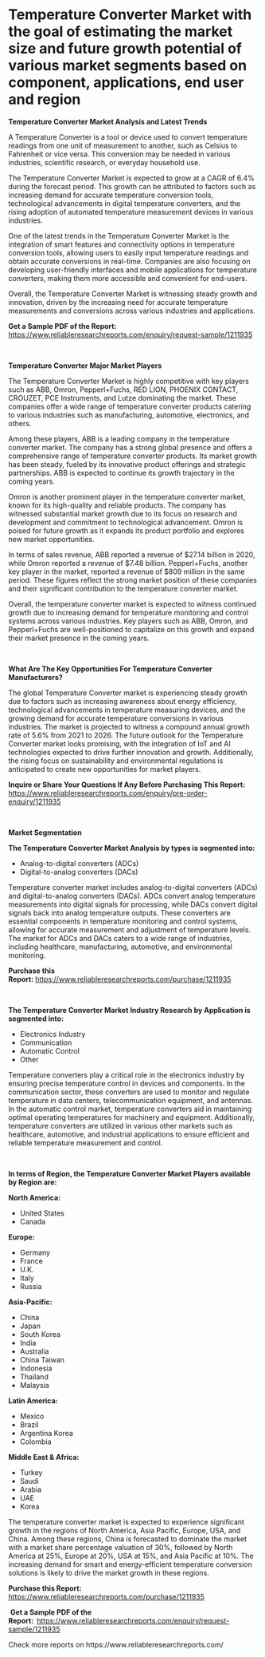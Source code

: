 <p><h1>Temperature Converter Market with the goal of estimating the market size and future growth potential of various market segments based on component, applications, end user and region</h1></p><p><strong>Temperature Converter Market Analysis and Latest Trends</strong></p>
<p><p>A Temperature Converter is a tool or device used to convert temperature readings from one unit of measurement to another, such as Celsius to Fahrenheit or vice versa. This conversion may be needed in various industries, scientific research, or everyday household use.</p><p>The Temperature Converter Market is expected to grow at a CAGR of 6.4% during the forecast period. This growth can be attributed to factors such as increasing demand for accurate temperature conversion tools, technological advancements in digital temperature converters, and the rising adoption of automated temperature measurement devices in various industries.</p><p>One of the latest trends in the Temperature Converter Market is the integration of smart features and connectivity options in temperature conversion tools, allowing users to easily input temperature readings and obtain accurate conversions in real-time. Companies are also focusing on developing user-friendly interfaces and mobile applications for temperature converters, making them more accessible and convenient for end-users.</p><p>Overall, the Temperature Converter Market is witnessing steady growth and innovation, driven by the increasing need for accurate temperature measurements and conversions across various industries and applications.</p></p>
<p><strong>Get a Sample PDF of the Report:&nbsp;</strong> <a href="https://www.reliableresearchreports.com/enquiry/request-sample/1211935">https://www.reliableresearchreports.com/enquiry/request-sample/1211935</a></p>
<p>&nbsp;</p>
<p><strong>Temperature Converter Major Market Players</strong></p>
<p><p>The Temperature Converter Market is highly competitive with key players such as ABB, Omron, Pepperl+Fuchs, RED LION, PHOENIX CONTACT, CROUZET, PCE Instruments, and Lutze dominating the market. These companies offer a wide range of temperature converter products catering to various industries such as manufacturing, automotive, electronics, and others.</p><p>Among these players, ABB is a leading company in the temperature converter market. The company has a strong global presence and offers a comprehensive range of temperature converter products. Its market growth has been steady, fueled by its innovative product offerings and strategic partnerships. ABB is expected to continue its growth trajectory in the coming years.</p><p>Omron is another prominent player in the temperature converter market, known for its high-quality and reliable products. The company has witnessed substantial market growth due to its focus on research and development and commitment to technological advancement. Omron is poised for future growth as it expands its product portfolio and explores new market opportunities.</p><p>In terms of sales revenue, ABB reported a revenue of $27.14 billion in 2020, while Omron reported a revenue of $7.48 billion. Pepperl+Fuchs, another key player in the market, reported a revenue of $809 million in the same period. These figures reflect the strong market position of these companies and their significant contribution to the temperature converter market.</p><p>Overall, the temperature converter market is expected to witness continued growth due to increasing demand for temperature monitoring and control systems across various industries. Key players such as ABB, Omron, and Pepperl+Fuchs are well-positioned to capitalize on this growth and expand their market presence in the coming years.</p></p>
<p>&nbsp;</p>
<p><strong>What Are The Key Opportunities For Temperature Converter Manufacturers?</strong></p>
<p><p>The global Temperature Converter market is experiencing steady growth due to factors such as increasing awareness about energy efficiency, technological advancements in temperature measuring devices, and the growing demand for accurate temperature conversions in various industries. The market is projected to witness a compound annual growth rate of 5.6% from 2021 to 2026. The future outlook for the Temperature Converter market looks promising, with the integration of IoT and AI technologies expected to drive further innovation and growth. Additionally, the rising focus on sustainability and environmental regulations is anticipated to create new opportunities for market players.</p></p>
<p><strong>Inquire or Share Your Questions If Any Before Purchasing This Report:</strong> <a href="https://www.reliableresearchreports.com/enquiry/pre-order-enquiry/1211935">https://www.reliableresearchreports.com/enquiry/pre-order-enquiry/1211935</a></p>
<p>&nbsp;</p>
<p><strong>Market Segmentation</strong></p>
<p><strong>The Temperature Converter Market Analysis by types is segmented into:</strong></p>
<p><ul><li>Analog-to-digital converters (ADCs)</li><li>Digital-to-analog converters (DACs)</li></ul></p>
<p><p>Temperature converter market includes analog-to-digital converters (ADCs) and digital-to-analog converters (DACs). ADCs convert analog temperature measurements into digital signals for processing, while DACs convert digital signals back into analog temperature outputs. These converters are essential components in temperature monitoring and control systems, allowing for accurate measurement and adjustment of temperature levels. The market for ADCs and DACs caters to a wide range of industries, including healthcare, manufacturing, automotive, and environmental monitoring.</p></p>
<p><strong>Purchase this Report:&nbsp;</strong><a href="https://www.reliableresearchreports.com/purchase/1211935">https://www.reliableresearchreports.com/purchase/1211935</a></p>
<p>&nbsp;</p>
<p><strong>The Temperature Converter Market Industry Research by Application is segmented into:</strong></p>
<p><ul><li>Electronics Industry</li><li>Communication</li><li>Automatic Control</li><li>Other</li></ul></p>
<p><p>Temperature converters play a critical role in the electronics industry by ensuring precise temperature control in devices and components. In the communication sector, these converters are used to monitor and regulate temperature in data centers, telecommunication equipment, and antennas. In the automatic control market, temperature converters aid in maintaining optimal operating temperatures for machinery and equipment. Additionally, temperature converters are utilized in various other markets such as healthcare, automotive, and industrial applications to ensure efficient and reliable temperature measurement and control.</p></p>
<p>&nbsp;</p>
<p><strong>In terms of Region, the Temperature Converter Market Players available by Region are:</strong></p>
<p>
    <p> <strong> North America: </strong>
        <ul>
            <li>United States</li>
            <li>Canada</li>
        </ul>
        </p> 
    <p> <strong> Europe: </strong>
        <ul>
            <li>Germany</li>
            <li>France</li>
            <li>U.K.</li>
            <li>Italy</li>
            <li>Russia</li>
        </ul>
        </p> 
    <p> <strong> Asia-Pacific: </strong>
        <ul>
            <li>China</li>
            <li>Japan</li>
            <li>South Korea</li>
            <li>India</li>
            <li>Australia</li>
            <li>China Taiwan</li>
            <li>Indonesia</li>
            <li>Thailand</li>
            <li>Malaysia</li>
        </ul>
        </p> 
    <p> <strong> Latin America: </strong>
        <ul>
            <li>Mexico</li>
            <li>Brazil</li>
            <li>Argentina Korea</li>
            <li>Colombia</li>
        </ul>
        </p> 
    <p> <strong> Middle East & Africa: </strong>
        <ul>
            <li>Turkey</li>
            <li>Saudi</li>
            <li>Arabia</li>
            <li>UAE</li>
            <li>Korea</li>
        </ul>
    </p>
    </p>
<p><p>The temperature converter market is expected to experience significant growth in the regions of North America, Asia Pacific, Europe, USA, and China. Among these regions, China is forecasted to dominate the market with a market share percentage valuation of 30%, followed by North America at 25%, Europe at 20%, USA at 15%, and Asia Pacific at 10%. The increasing demand for smart and energy-efficient temperature conversion solutions is likely to drive the market growth in these regions.</p></p>
<p><strong>Purchase this Report: </strong><a href="https://www.reliableresearchreports.com/purchase/1211935">https://www.reliableresearchreports.com/purchase/1211935</a></p>
<p>&nbsp;<strong>Get a Sample PDF of the Report:&nbsp;&nbsp;</strong><a href="https://www.reliableresearchreports.com/enquiry/request-sample/1211935">https://www.reliableresearchreports.com/enquiry/request-sample/1211935</a></p>
<p><strong></strong></p>
<p>Check more reports on https://www.reliableresearchreports.com/</p>